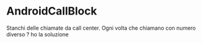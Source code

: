 # AndroidCallBlock
Stanchi delle chiamate da call center. Ogni volta che chiamano con numero diverso ?  ho la soluzione
